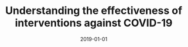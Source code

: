 ---
title: "Understanding the effectiveness of interventions against COVID-19"
collection: publications
category: manuscripts
permalink: /publication/2019-01-01-understanding-interventions
excerpt: 'This paper analyzes the effectiveness of different interventions in controlling COVID-19 spread.'
date: 2019-01-01
venue: 'Science'
citation: 'Brauner JM, Mindermann S, Sharma M, Johnston D, Salvatier J, Gavenčiak T, Stephenson AB, Leech G, Altman G, Mikulik V, Norman AJ, Monrad JT, Besiroglu T, Ge H, Hartwick MA, Teh YW, Chindelevitch L, Gal Y, Aitchison L. (2019). &quot;Understanding the effectiveness of interventions against COVID-19.&quot; <i>Science</i>.'
--- 